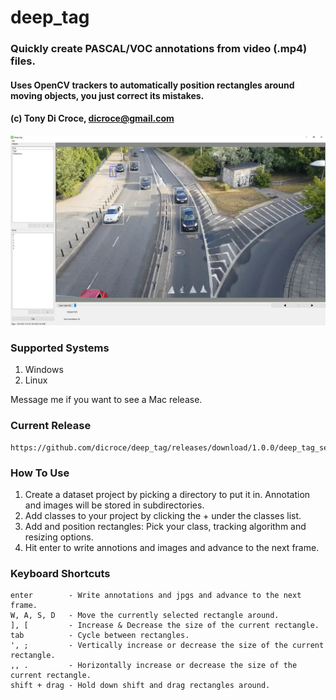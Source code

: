 # deep_tag
### Quickly create PASCAL/VOC annotations from video (.mp4) files.
#### Uses **OpenCV** trackers to automatically position rectangles around moving objects, you just correct its mistakes.

#### (c) Tony Di Croce, dicroce@gmail.com

![Image of deep_tag](https://github.com/dicroce/deep_tag/raw/main/screenshot1.png)

### Supported Systems
1) Windows
2) Linux

Message me if you want to see a Mac release.

### Current Release
    https://github.com/dicroce/deep_tag/releases/download/1.0.0/deep_tag_setup.exe

### How To Use
1) Create a dataset project by picking a directory to put it in. Annotation and images will be stored in subdirectories.
2) Add classes to your project by clicking the + under the classes list.
3) Add and position rectangles: Pick your class, tracking algorithm and resizing options.
4) Hit enter to write annotions and images and advance to the next frame.

### Keyboard Shortcuts

    enter        - Write annotations and jpgs and advance to the next frame.
    W, A, S, D   - Move the currently selected rectangle around.
    ], [         - Increase & Decrease the size of the current rectangle.
    tab          - Cycle between rectangles.
    ', ;         - Vertically increase or decrease the size of the current rectangle.
    ,, .         - Horizontally increase or decrease the size of the current rectangle.
    shift + drag - Hold down shift and drag rectangles around.

